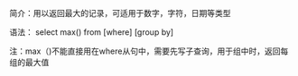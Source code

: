 简介：用以返回最大的记录，可适用于数字，字符，日期等类型

语法：
select max(<columnname>) 
from <tablename>
[where]
[group by]

注：max（)不能直接用在where从句中，需要先写子查询，用于组中时，返回每组的最大值